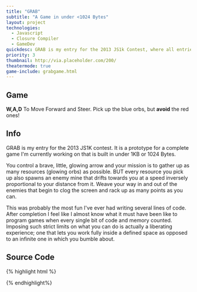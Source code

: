 ```yaml
---
title: "GRAB"
subtitle: "A Game in under <1024 Bytes"
layout: project
technologies:
  - Javascript
  - Closure Compiler
  - GameDev
quickdesc: GRAB is my entry for the 2013 JS1k Contest, where all entries must be under 1024 Bytes (1KB). It's a game where you control a little glowing arrow, and have to pick up the glowing orbs of your color while avoiding the bad ones.
priority: 3
thumbnail: http://via.placeholder.com/200/
theatermode: true
game-include: grabgame.html
---
```

## Game
**W,A,D** To Move Forward and Steer. Pick up the blue orbs, but **avoid** the red ones!

## Info

GRAB is my entry for the 2013 JS1K contest. It is a prototype for a complete game I'm currently working on that is built in under 1KB or 1024 Bytes.

You control a brave, little, glowing arrow and your mission is to gather up as many resources (glowing orbs) as possible. BUT every resource you pick up also spawns an enemy mine that drifts towards you at a speed inversely proportional to your distance from it. Weave your way in and out of the enemies that begin to clog the screen and rack up as many points as you can.

This was probably the most fun I've ever had writing several lines of code. After completion I feel like I almost know what it must have been like to program games when every single bit of code and memory counted. Imposing such strict limits on what you can do is actually a liberating experience; one that lets you work fully inside a defined space as opposed to an infinite one in which you bumble about.

## Source Code

{% highlight html %}

<!DOCTYPE html>
<html>
  <head>
    <meta http-equiv="Content-Type" content="text/html; charset=UTF-8">
    <title>JS1k, 1k - Coin Grab</title>
    <meta charset="utf-8">
  </head>
  <body>
    <canvas id="c"></canvas>
    <script>
      var b = document.body;
      var c = document.getElementsByTagName('canvas')[0];
      var a = c.getContext('2d');
      document.body.clientWidth; // fix bug in webkit: http://qfox.nl/weblog/218
    </script>
    <script>
      eval('c.width=c.height=600;a.fillStyle="rgba(0,0,0,.3)";var e,f,h,j,k,l,m,p,q,r,s,t;w="strokeStyle";M=Math;W="#0AF";_y(){l=!0;j=`;k=`;p=m=300;r=q=0;s=-1.57;t=[]}_z(d){a.lineWidth=6;a[w]=d;a.stroke();a.lineWidth=2;a[w]="#FFF";a.stroke();a.beginPath();}y();setInterval(_(){a.fillRect(0,0,600,600);if(l){e&&(q+=0.5*M.cos(s),r+=0.5*M.sin(s));f&&(s-=0.05);h&&(s+=0.05);20>M.abs(m-j)&&20>M.abs(p-k)&&(j=`,k=`,t.push(`,`));m+=q;p+=r;q*=0.9;r*=0.9;a.translate(m,p);a.rotate(s+1.57);a.beginPath();a.moveTo(-10,10);a.lineTo(0,-15);a.lineTo(10,10);z(W);a.setTransform(1,0,0,1,0,0);a.arc(j,k,10,0,2*M.PI);z(W);for(i=0;i<t.length;i+=2){d=m-t[i],v=p-t[i+1],x=M.sqrt(d*d+v*v);20>x&&y();d=M.atan2(v,d);t[i]+=50*M.cos(d)/x;t[i+1]+=50*M.sin(d)/x;a.arc(t[i],t[i+1],10,0,2*M.PI);z("#F00")}}},16)~down",_(d){o=d.keyCode;87==o&&(e=!0);68==o&&(h=!0);65==o&&(f=!0)})~up",_(d){o=d.keyCode;87==o&&(e=!1);68==o&&(h=!1);65==o&&(f=!1)});'.replace(/_/g,'function ').replace(/~/g,';b.addEventListener("key').replace(/`/g,'600*M.random()|0'));
    </script>
  </body>
</html>
{% endhighlight%}